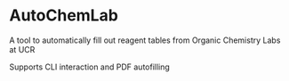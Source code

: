 # AutoChemLab
A tool to automatically fill out reagent tables from Organic Chemistry Labs at UCR

Supports CLI interaction and PDF autofilling
